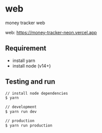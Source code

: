 # web

money tracker web

web: <https://money-tracker-neon.vercel.app>

## Requirement

- install yarn
- install node (v14+)

## Testing and run

```zsh
// install node dependencies
$ yarn

// development
$ yarn run dev

// production
$ yarn run production
```
